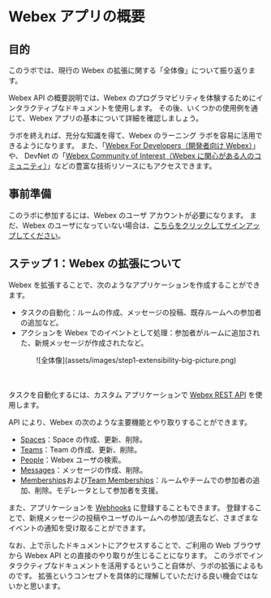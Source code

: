 # Webex アプリの概要


## 目的

このラボでは、現行の Webex の拡張に関する「全体像」について振り返ります。

Webex API の概要説明では、Webex のプログラマビリティを体験するためにインタラクティブなドキュメントを使用します。
その後、いくつかの使用例を通じて、Webex アプリの基本について詳細を確認しましょう。

ラボを終えれば、充分な知識を得て、Webex のラーニング ラボを容易に活用できるようになります。
また、「[Webex For Developers（開発者向け Webex）](https://developer.ciscospark.com/)」や、
DevNet の「[Webex Community of Interest（Webex に関心がある人のコミュニティ）](https://developer.cisco.com/site/coi/)」などの豊富な技術リソースにもアクセスできます。


## 事前準備

このラボに参加するには、Webex のユーザ アカウントが必要になります。
まだ、Webex のユーザになっていない場合は、[こちらをクリックしてサインアップしてください](https://web.ciscospark.com/)。



## ステップ 1：Webex の拡張について

Webex を拡張することで、次のようなアプリケーションを作成することができます。
- タスクの自動化：ルームの作成、メッセージの投稿、既存ルームへの参加者の追加など。
- アクションを Webex でのイベントとして処理：参加者がルームに追加された、新規メッセージが作成されたなど。

<div align="center">![全体像](assets/images/step1-extensibility-big-picture.png)</div><br/><br/>

タスクを自動化するには、カスタム アプリケーションで [Webex REST API](https://developer.ciscospark.com/quick-reference.html) を使用します。

API により、Webex の次のような主要機能とやり取りすることができます。
- [Spaces](https://developer.ciscospark.com/resource-rooms.html)：Space の作成、更新、削除。
- [Teams](https://developer.ciscospark.com/resource-teams.html)：Team の作成、更新、削除。
- [People](https://developer.ciscospark.com/resource-people.html)：Webex ユーザの検索。
- [Messages](https://developer.ciscospark.com/resource-messages.html)：メッセージの作成、削除。
- [Memberships](https://developer.ciscospark.com/resource-memberships.html)および[Team Memberships](https://developer.ciscospark.com/resource-team-memberships.html)：ルームやチームでの参加者の追加、削除。モデレータとして参加者を支援。

また、アプリケーションを [Webhooks](https://developer.ciscospark.com/resource-webhooks.html) に登録することもできます。
登録することで、新規メッセージの投稿やユーザのルームへの参加/退去など、さまざまなイベントの通知を受け取ることができます。

なお、上で示したドキュメントにアクセスすることで、ご利用の Web ブラウザから Webex API との直接のやり取りが生じることになります。
このラボでインタラクティブなドキュメントを活用するということ自体が、ラボの拡張によるものです。
拡張というコンセプトを具体的に理解していただける良い機会ではないかと思います。

